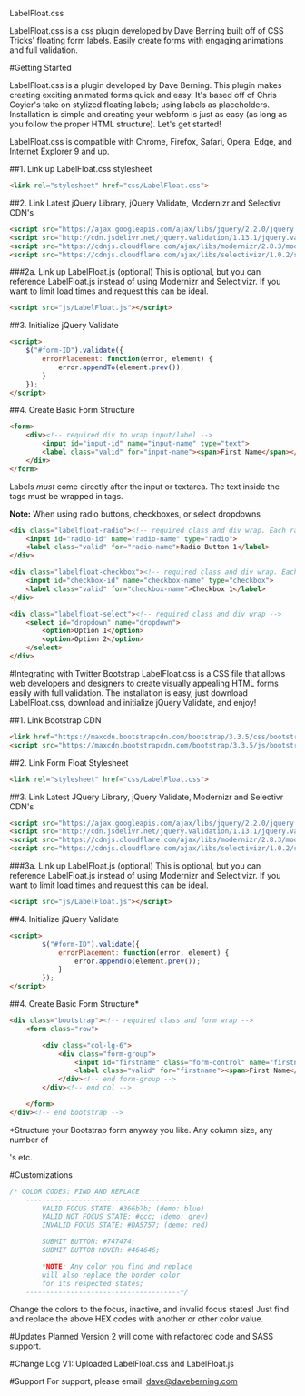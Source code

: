 LabelFloat.css

LabelFloat.css is a css plugin developed by Dave Berning built off of CSS Tricks' floating form labels. Easily create forms with engaging animations and full validation.

#Getting Started

LabelFloat.css is a plugin developed by Dave Berning. This plugin makes creating exciting animated forms quick and easy. It's based off of Chris Coyier's take on stylized floating labels; using labels as placeholders. Installation is simple and creating your webform is just as easy (as long as you follow the proper HTML structure). Let's get started!

LabelFloat.css is compatible with Chrome, Firefox, Safari, Opera, Edge, and Internet Explorer 9 and up.

##1. Link up LabelFloat.css stylesheet
```html
<link rel="stylesheet" href="css/LabelFloat.css">
```

##2. Link Latest jQuery Library, jQuery Validate, Modernizr and Selectivr CDN's
```html
<script src="https://ajax.googleapis.com/ajax/libs/jquery/2.2.0/jquery.min.js"></script>
<script src="http://cdn.jsdelivr.net/jquery.validation/1.13.1/jquery.validate.min.js"></script><!-- jQuery Validate CDN -->
<script src="https://cdnjs.cloudflare.com/ajax/libs/modernizr/2.8.3/modernizr.js"></script><!-- Modernizr CDN -->
<script src="https://cdnjs.cloudflare.com/ajax/libs/selectivizr/1.0.2/selectivizr-min.js"></script><!-- Selectivir CDN -->
```

###2a. Link up LabelFloat.js (optional)
This is optional, but you can reference LabelFloat.js instead of using Modernizr and Selectivizr. If you want to limit load times and request this can be ideal.
```html
<script src="js/LabelFloat.js"></script>
```

##3. Initialize jQuery Validate
```html
<script>
	$("#form-ID").validate({
		errorPlacement: function(error, element) {
			error.appendTo(element.prev());
		}
	});
</script>
```

##4. Create Basic Form Structure
```html
<form>
	<div><!-- required div to wrap input/label -->
		<input id="input-id" name="input-name" type="text">
		<label class="valid" for="input-name"><span>First Name</span></label><!-- Required class="valid" and span tag -->
	</div>
</form>
```
Labels *must* come directly after the input or textarea. The text inside the <label> tags must be wrapped in <span> tags.

**Note:** When using radio buttons, checkboxes, or select dropdowns
```html
<div class="labelfloat-radio"><!-- required class and div wrap. Each radio button in its own div. -->
	<input id="radio-id" name="radio-name" type="radio">
	<label class="valid" for="radio-name">Radio Button 1</label>
</div>

<div class="labelfloat-checkbox"><!-- required class and div wrap. Each checkbox in its own div. -->
	<input id="checkbox-id" name="checkbox-name" type="checkbox">
	<label class="valid" for="checkbox-name">Checkbox 1</label>
</div>

<div class="labelfloat-select"><!-- required class and div wrap -->
	<select id="dropdown" name="dropdown">
		<option>Option 1</option>
		<option>Option 2</option>
	</select>
</div>
```

#Integrating with Twitter Bootstrap
LabelFloat.css is a CSS file that allows web developers and designers to create visually appealing HTML forms easily with full validation. The installation is easy, just download LabelFloat.css, download and initialize jQuery Validate, and enjoy!

##1. Link Bootstrap CDN
```html
<link href="https://maxcdn.bootstrapcdn.com/bootstrap/3.3.5/css/bootstrap.min.css" rel="stylesheet" type="text/css">
<script src="https://maxcdn.bootstrapcdn.com/bootstrap/3.3.5/js/bootstrap.min.js"></script>
```

##2. Link Form Float Stylesheet
```html
<link rel="stylesheet" href="css/LabelFloat.css">
```
##3. Link Latest JQuery Library, jQuery Validate, Modernizr and Selectivr CDN's
```html
<script src="https://ajax.googleapis.com/ajax/libs/jquery/2.2.0/jquery.min.js"></script>
<script src="http://cdn.jsdelivr.net/jquery.validation/1.13.1/jquery.validate.min.js"></script><!-- jQuery Validate CDN -->
<script src="https://cdnjs.cloudflare.com/ajax/libs/modernizr/2.8.3/modernizr.js"></script><!-- Modernizr CDN -->
<script src="https://cdnjs.cloudflare.com/ajax/libs/selectivizr/1.0.2/selectivizr-min.js"></script><!-- Selectivir CDN -->
```

###3a. Link up LabelFloat.js (optional)
This is optional, but you can reference LabelFloat.js instead of using Modernizr and Selectivizr. If you want to limit load times and request this can be ideal.
```html
<script src="js/LabelFloat.js"></script>
```
##4. Initialize jQuery Validate
```html
<script>
		$("#form-ID").validate({
			errorPlacement: function(error, element) {
		        error.appendTo(element.prev());
		    }
		});
</script>
```
##4. Create Basic Form Structure*
```html
<div class="bootstrap"><!-- required class and form wrap -->
	<form class="row">

		<div class="col-lg-6">
			<div class="form-group">
				<input id="firstname" class="form-control" name="firstname" type="text">
				<label class="valid" for="firstname"><span>First Name</span></label>
			</div><!-- end form-group -->
		</div><!-- end col -->

	</form>
</div><!-- end bootstrap -->
```
*Structure your Bootstrap form anyway you like. Any column size, any number of <div>'s etc.

#Customizations
```css
/* COLOR CODES: FIND AND REPLACE
	----------------------------------------
	    VALID FOCUS STATE: #366b7b; (demo: blue)
	    VALID NOT FOCUS STATE: #ccc; (demo: grey)
	    INVALID FOCUS STATE: #DA5757; (demo: red)

	    SUBMIT BUTTON: #747474;
	    SUBMIT BUTTOB HOVER: #464646;

	    *NOTE: Any color you find and replace
	    will also replace the border color
	    for its respected states;
	--------------------------------------*/
```
Change the colors to the focus, inactive, and invalid focus states! Just find and replace the above HEX codes with another or other color value.

#Updates Planned
Version 2 will come with refactored code and SASS support.

#Change Log
V1: Uploaded LabelFloat.css and LabelFloat.js

#Support
For support, please email: dave@daveberning.com
